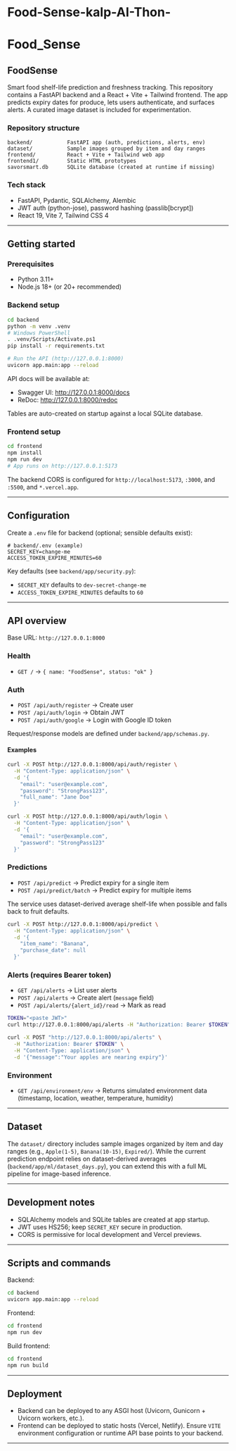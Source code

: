 ﻿# Food-Sense-kalp-AI-Thon-
# Food_Sense

## FoodSense

Smart food shelf-life prediction and freshness tracking. This repository contains a FastAPI backend and a React + Vite + Tailwind frontend. The app predicts expiry dates for produce, lets users authenticate, and surfaces alerts. A curated image dataset is included for experimentation.

### Repository structure

```text
backend/           FastAPI app (auth, predictions, alerts, env)
dataset/           Sample images grouped by item and day ranges
frontend/          React + Vite + Tailwind web app
frontend1/         Static HTML prototypes
savorsmart.db      SQLite database (created at runtime if missing)
```

### Tech stack
- FastAPI, Pydantic, SQLAlchemy, Alembic
- JWT auth (python-jose), password hashing (passlib[bcrypt])
- React 19, Vite 7, Tailwind CSS 4

---

## Getting started

### Prerequisites
- Python 3.11+
- Node.js 18+ (or 20+ recommended)

### Backend setup
```bash
cd backend
python -m venv .venv
# Windows PowerShell
. .venv/Scripts/Activate.ps1
pip install -r requirements.txt

# Run the API (http://127.0.0.1:8000)
uvicorn app.main:app --reload
```

API docs will be available at:
- Swagger UI: http://127.0.0.1:8000/docs
- ReDoc: http://127.0.0.1:8000/redoc

Tables are auto-created on startup against a local SQLite database.

### Frontend setup
```bash
cd frontend
npm install
npm run dev
# App runs on http://127.0.0.1:5173
```

The backend CORS is configured for `http://localhost:5173`, `:3000`, and `:5500`, and `*.vercel.app`.

---

## Configuration

Create a `.env` file for backend (optional; sensible defaults exist):

```env
# backend/.env (example)
SECRET_KEY=change-me
ACCESS_TOKEN_EXPIRE_MINUTES=60
```

Key defaults (see `backend/app/security.py`):
- `SECRET_KEY` defaults to `dev-secret-change-me`
- `ACCESS_TOKEN_EXPIRE_MINUTES` defaults to `60`

---

## API overview

Base URL: `http://127.0.0.1:8000`

### Health
- `GET /` → `{ name: "FoodSense", status: "ok" }`

### Auth
- `POST /api/auth/register` → Create user
- `POST /api/auth/login` → Obtain JWT
- `POST /api/auth/google` → Login with Google ID token

Request/response models are defined under `backend/app/schemas.py`.

#### Examples
```bash
curl -X POST http://127.0.0.1:8000/api/auth/register \
  -H "Content-Type: application/json" \
  -d '{
    "email": "user@example.com",
    "password": "StrongPass123",
    "full_name": "Jane Doe"
  }'

curl -X POST http://127.0.0.1:8000/api/auth/login \
  -H "Content-Type: application/json" \
  -d '{
    "email": "user@example.com",
    "password": "StrongPass123"
  }'
```

### Predictions
- `POST /api/predict` → Predict expiry for a single item
- `POST /api/predict/batch` → Predict expiry for multiple items

The service uses dataset-derived average shelf-life when possible and falls back to fruit defaults.

```bash
curl -X POST http://127.0.0.1:8000/api/predict \
  -H "Content-Type: application/json" \
  -d '{
    "item_name": "Banana",
    "purchase_date": null
  }'
```

### Alerts (requires Bearer token)
- `GET /api/alerts` → List user alerts
- `POST /api/alerts` → Create alert (`message` field)
- `POST /api/alerts/{alert_id}/read` → Mark as read

```bash
TOKEN="<paste JWT>"
curl http://127.0.0.1:8000/api/alerts -H "Authorization: Bearer $TOKEN"

curl -X POST "http://127.0.0.1:8000/api/alerts" \
  -H "Authorization: Bearer $TOKEN" \
  -H "Content-Type: application/json" \
  -d '{"message":"Your apples are nearing expiry"}'
```

### Environment
- `GET /api/environment/env` → Returns simulated environment data (timestamp, location, weather, temperature, humidity)

---

## Dataset

The `dataset/` directory includes sample images organized by item and day ranges (e.g., `Apple(1-5)`, `Banana(10-15)`, `Expired/`). While the current prediction endpoint relies on dataset-derived averages (`backend/app/ml/dataset_days.py`), you can extend this with a full ML pipeline for image-based inference.

---

## Development notes

- SQLAlchemy models and SQLite tables are created at app startup.
- JWT uses HS256; keep `SECRET_KEY` secure in production.
- CORS is permissive for local development and Vercel previews.

---

## Scripts and commands

Backend:
```bash
cd backend
uvicorn app.main:app --reload
```

Frontend:
```bash
cd frontend
npm run dev
```

Build frontend:
```bash
cd frontend
npm run build
```

---

## Deployment

- Backend can be deployed to any ASGI host (Uvicorn, Gunicorn + Uvicorn workers, etc.).
- Frontend can be deployed to static hosts (Vercel, Netlify). Ensure `VITE` environment configuration or runtime API base points to your backend.

---

